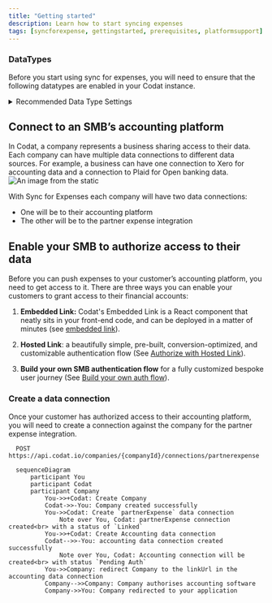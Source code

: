 ```yaml
---
title: "Getting started"
description: Learn how to start syncing expenses
tags: [syncforexpense, gettingstarted, prerequisites, platformsupport]
---
```


### DataTypes

Before you start using sync for expenses, you will need to ensure that the following datatypes are enabled in your Codat instance.


<details>
  <summary>Recommended Data Type Settings</summary>


| DataType Name       | dataType           | Use Case                                                                                                                                                                                               | Fetch On First Link | Sync Frequency |
| ------------------- | ------------------ | ------------------------------------------------------------------------------------------------------------------------------------------------------------------------------------------------------ | ------------------- | -------------- |
| Bank Accounts       | bankAccounts       | A bank account is the primary account from where expenses will be paid from.                                                                                                                           | ✅                  | daily          |
| Company             | company            | The company info contains helpful information such as the name of the linked company & base currency and registered addresses.                                                                         | ✅                  | daily          |
| Chart Of Accounts   | chartOfAccounts    | Accounts used within the general ledger to record and categorize expenses.                                                                                                                             | ✅                  | daily          |
| Tracking Categories | trackingCategories | Tracking categories provide an additional means of categorising and tagging an expense, for example locations and departments would be tracking categories.                                            | ✅                  | daily          |
| Tax Rates           | taxRates           | Tax rates enable companies to track expenses against the relevent tax code, this enables them to either make the expense billable or track taxes that can be reclaimed.                                | ✅                  | daily          |
| Suppliers           | suppliers          | All expenses go against a single supplier representing the expense provider, this prevents companies accounting software becoming overrun with multiple merchants.                                     | ✅                  | daily          |
| Direct Costs        | directCosts        | Sync for expenses uses direct cost to represent the expense transaction within the accounting platform.                                                                                                | ❌                  | none           |
| Journal Entries     | journalEntries     | Journal entries are used where an accounting platform does not support a representation of direct costs. They are also used to represent transfers such as topping up or paying down the expense card. | ❌                  | none           |
| Transfers           | transfers          | A record of the expense transaction between two bank accounts such as topping up or paying down the expense card.                                                                                      | ❌                  | none           |
| Customers           | customers          | Customers can be used to record and associate income transactions such as reclaiming a cashback reward.                                                                                                | ✅                  | daily          |
| Direct Incomes      | directIncomes      | Typically direct incomes are used to represent any income generating transaction type such as cashback rewards.                                                                                        | ❌                  | none           |

</details>

## Connect to an SMB’s accounting platform

In Codat, a company represents a business sharing access to their data. Each company can have multiple data connections to different data sources. For example, a business can have one connection to Xero for accounting data and a connection to Plaid for Open banking data.
![An image from the static](/img/sync-for-expenses/sfe-connections.png)

With Sync for Expenses each company will have two data connections:

- One will be to their accounting platform
- The other will be to the partner expense integration

## Enable your SMB to authorize access to their data

Before you can push expenses to your customer’s accounting platform, you need to get access to it. There are three ways you can enable your customers to grant access to their financial accounts:

1.  **Embedded Link:** Codat's Embedded Link is a React component that neatly sits in your front-end code, and can be deployed in a matter of minutes (see [embedded link](/auth-flow/authorize-embedded-link)).

2.  **Hosted Link**: a beautifully simple, pre-built, conversion-optimized, and customizable authentication flow (See [Authorize with Hosted Link](/auth-flow/authorize-hosted-link)).

3.  **Build your own SMB authentication flow** for a fully customized bespoke user journey (See [Build your own auth flow](/auth-flow/build/build-your-own-authorization-journey)).

### Create a data connection

Once your customer has authorized access to their accounting platform, you will need to create a connection against the company for the partner expense integration.

``` http
  POST https://api.codat.io/companies/{companyId}/connections/partnerexpense
```

``` mermaid
  sequenceDiagram
      participant You
      participant Codat
      participant Company
          You->>+Codat: Create Company
          Codat->>-You: Company created successfully
          You->>Codat: Create `partnerExpense` data connection
              Note over You, Codat: partnerExpense connection created<br> with a status of `Linked`
          You->>+Codat: Create Accounting data connection
          Codat-->>-You: accounting data connection created successfully
              Note over You, Codat: Accounting connection will be created<br> with status `Pending Auth`
          You->>Company: redirect Company to the linkUrl in the accounting data connection
          Company-->>Company: Company authorises accounting software
          Company->>You: Company redirected to your application
```
